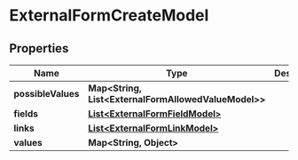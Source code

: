 

# ExternalFormCreateModel


## Properties

| Name | Type | Description | Notes |
|------------ | ------------- | ------------- | -------------|
|**possibleValues** | **Map&lt;String, List&lt;ExternalFormAllowedValueModel&gt;&gt;** |  |  |
|**fields** | [**List&lt;ExternalFormFieldModel&gt;**](ExternalFormFieldModel.md) |  |  |
|**links** | [**List&lt;ExternalFormLinkModel&gt;**](ExternalFormLinkModel.md) |  |  |
|**values** | **Map&lt;String, Object&gt;** |  |  |



